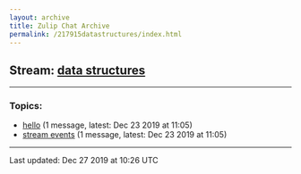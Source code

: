 ```yaml
---
layout: archive
title: Zulip Chat Archive
permalink: /217915datastructures/index.html
---
```


## Stream: [data structures](/217915datastructures/index.html)
---

### Topics:

* [hello](47413hello.html) (1 message, latest: Dec 23 2019 at 11:05)
* [stream events](95106streamevents.html) (1 message, latest: Dec 23 2019 at 11:05)

<hr><p>Last updated: Dec 27 2019 at 10:26 UTC</p>